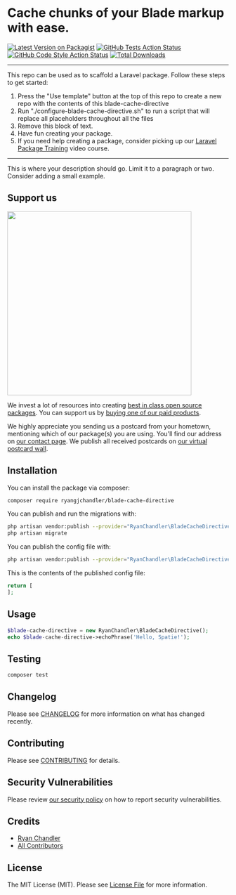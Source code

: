 # Cache chunks of your Blade markup with ease.

[![Latest Version on Packagist](https://img.shields.io/packagist/v/ryangjchandler/blade-cache-directive.svg?style=flat-square)](https://packagist.org/packages/ryangjchandler/blade-cache-directive)
[![GitHub Tests Action Status](https://img.shields.io/github/workflow/status/ryangjchandler/blade-cache-directive/run-tests?label=tests)](https://github.com/ryangjchandler/blade-cache-directive/actions?query=workflow%3Arun-tests+branch%3Amain)
[![GitHub Code Style Action Status](https://img.shields.io/github/workflow/status/ryangjchandler/blade-cache-directive/Check%20&%20fix%20styling?label=code%20style)](https://github.com/ryangjchandler/blade-cache-directive/actions?query=workflow%3A"Check+%26+fix+styling"+branch%3Amain)
[![Total Downloads](https://img.shields.io/packagist/dt/ryangjchandler/blade-cache-directive.svg?style=flat-square)](https://packagist.org/packages/ryangjchandler/blade-cache-directive)

---
This repo can be used as to scaffold a Laravel package. Follow these steps to get started:

1. Press the "Use template" button at the top of this repo to create a new repo with the contents of this blade-cache-directive
2. Run "./configure-blade-cache-directive.sh" to run a script that will replace all placeholders throughout all the files
3. Remove this block of text.
4. Have fun creating your package.
5. If you need help creating a package, consider picking up our <a href="https://laravelpackage.training">Laravel Package Training</a> video course.
---

This is where your description should go. Limit it to a paragraph or two. Consider adding a small example.

## Support us

[<img src="https://github-ads.s3.eu-central-1.amazonaws.com/blade-cache-directive.jpg?t=1" width="419px" />](https://spatie.be/github-ad-click/blade-cache-directive)

We invest a lot of resources into creating [best in class open source packages](https://spatie.be/open-source). You can support us by [buying one of our paid products](https://spatie.be/open-source/support-us).

We highly appreciate you sending us a postcard from your hometown, mentioning which of our package(s) you are using. You'll find our address on [our contact page](https://spatie.be/about-us). We publish all received postcards on [our virtual postcard wall](https://spatie.be/open-source/postcards).

## Installation

You can install the package via composer:

```bash
composer require ryangjchandler/blade-cache-directive
```

You can publish and run the migrations with:

```bash
php artisan vendor:publish --provider="RyanChandler\BladeCacheDirective\BladeCacheDirectiveServiceProvider" --tag="blade-cache-directive-migrations"
php artisan migrate
```

You can publish the config file with:
```bash
php artisan vendor:publish --provider="RyanChandler\BladeCacheDirective\BladeCacheDirectiveServiceProvider" --tag="blade-cache-directive-config"
```

This is the contents of the published config file:

```php
return [
];
```

## Usage

```php
$blade-cache-directive = new RyanChandler\BladeCacheDirective();
echo $blade-cache-directive->echoPhrase('Hello, Spatie!');
```

## Testing

```bash
composer test
```

## Changelog

Please see [CHANGELOG](CHANGELOG.md) for more information on what has changed recently.

## Contributing

Please see [CONTRIBUTING](.github/CONTRIBUTING.md) for details.

## Security Vulnerabilities

Please review [our security policy](../../security/policy) on how to report security vulnerabilities.

## Credits

- [Ryan Chandler](https://github.com/ryangjchandler)
- [All Contributors](../../contributors)

## License

The MIT License (MIT). Please see [License File](LICENSE.md) for more information.
